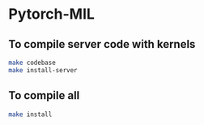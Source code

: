# Pytorch-MIL

## To compile server code with kernels

```bash
make codebase
make install-server
```

## To compile all

```bash
make install
```
